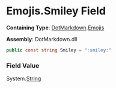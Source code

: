 # Emojis\.Smiley Field

**Containing Type**: [DotMarkdown](../../README.md)\.[Emojis](../README.md)

**Assembly**: DotMarkdown\.dll

```csharp
public const string Smiley = ":smiley:"
```

### Field Value

System\.[String](https://docs.microsoft.com/en-us/dotnet/api/system.string)